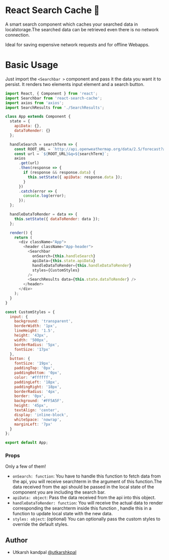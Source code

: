 # React Search Cache 💾

A smart search component which caches your searched data in localstorage.The searched data can be retrieved even there is no network connection.

Ideal for saving expensive network requests and for offline Webapps.

# Basic Usage

Just import the `<Searchbar >` component and pass it the data you want it to persist. It renders two elements input element and a search button.

```js
import React, { Component } from 'react';
import Searchbar from 'react-search-cache';
import axios from 'axios';
import SearchResults from './SearchResults';

class App extends Component {
  state = {
    apiData: {},
    dataToRender: {}
  };

  handleSearch = searchTerm => {
    const ROOT_URL = `http://api.openweathermap.org/data/2.5/forecast?appid=a3cb99e4a46d3c130772308d454ee522`;
    const url = `${ROOT_URL}&q=${searchTerm}`;
    axios
      .get(url)
      .then(response => {
        if (response && response.data) {
          this.setState({ apiData: response.data });
        }
      })
      .catch(error => {
        console.log(error);
      });
  };

  handleDataToRender = data => {
    this.setState({ dataToRender: data });
  };

  render() {
    return (
      <div className="App">
        <header className="App-header">
          <Searchbar
            onSearch={this.handleSearch}
            apiData={this.state.apiData}
            handleDataToRender={this.handleDataToRender}
            styles={CustomStyles}
          />
          <SearchResults data={this.state.dataToRender} />
        </header>
      </div>
    );
  }
}

const CustomStyles = {
  input: {
    background: 'transparent',
    borderWidth: '1px',
    lineHeight: '1.5',
    height: '43px',
    width: '500px',
    borderRadius: '5px',
    fontSize: '17px'
  },
  button: {
    fontSize: '19px',
    paddingTop: '0px',
    paddingBottom: '0px',
    color: '#ffffff',
    paddingLeft: '18px',
    paddingRight: '18px',
    borderRadius: '4px',
    border: '0px',
    background: '#FF5A5F',
    height: '45px',
    textAlign: 'center',
    display: 'inline-block',
    whiteSpace: 'nowrap',
    marginLeft: '7px'
  }
};

export default App;
```

### Props

Only a few of them!

* `onSearch: function`: You have to handle this function to fetch data from the api, you will receive searchterm in the argument of this function.The data received from the api should be passed in the local state
  of the component you are including the search bar.
* `apiData: object`: Pass the data received from the api into this object.
* `handleDataToRender: function`: You will receive the actual data to render corresponding the searchterm inside this function , handle this in a function to update local state with the new data.
* `styles: object`: (optional) You can optionally pass the custom styles to override the default styles.

## Author

* Utkarsh kandpal [@utkarshkpal](https://www.linkedin.com/in/utkarsh-kandpal-52310691/)
